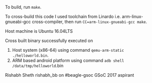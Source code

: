 To build, run `make`.

To cross-build this code I used toolchain from Linardo i.e. arm-linux-gnueabi-gcc cross-compiler,
then run `CC=arm-linux-gnueabi-gcc make`. 

Host machine is Ubuntu 16.04LTS

Cross built binary successfully executed on
1. Host system (x86-64) using command `qemu-arm-static ./helloworld.bin`.
2. ARM based android platform using command `adb shell /data/tmp/helloworld`.bin 

Rishabh Sheth
rishabh_bb on #beagle-gsoc
GSoC 2017 aspirant

